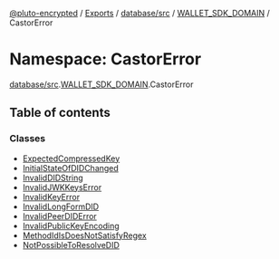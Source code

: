 [@pluto-encrypted](../README.md) / [Exports](../modules.md) / [database/src](database_src.md) / [WALLET\_SDK\_DOMAIN](database_src.WALLET_SDK_DOMAIN.md) / CastorError

# Namespace: CastorError

[database/src](database_src.md).[WALLET\_SDK\_DOMAIN](database_src.WALLET_SDK_DOMAIN.md).CastorError

## Table of contents

### Classes

- [ExpectedCompressedKey](../classes/database_src.WALLET_SDK_DOMAIN.CastorError.ExpectedCompressedKey.md)
- [InitialStateOfDIDChanged](../classes/database_src.WALLET_SDK_DOMAIN.CastorError.InitialStateOfDIDChanged.md)
- [InvalidDIDString](../classes/database_src.WALLET_SDK_DOMAIN.CastorError.InvalidDIDString.md)
- [InvalidJWKKeysError](../classes/database_src.WALLET_SDK_DOMAIN.CastorError.InvalidJWKKeysError.md)
- [InvalidKeyError](../classes/database_src.WALLET_SDK_DOMAIN.CastorError.InvalidKeyError.md)
- [InvalidLongFormDID](../classes/database_src.WALLET_SDK_DOMAIN.CastorError.InvalidLongFormDID.md)
- [InvalidPeerDIDError](../classes/database_src.WALLET_SDK_DOMAIN.CastorError.InvalidPeerDIDError.md)
- [InvalidPublicKeyEncoding](../classes/database_src.WALLET_SDK_DOMAIN.CastorError.InvalidPublicKeyEncoding.md)
- [MethodIdIsDoesNotSatisfyRegex](../classes/database_src.WALLET_SDK_DOMAIN.CastorError.MethodIdIsDoesNotSatisfyRegex.md)
- [NotPossibleToResolveDID](../classes/database_src.WALLET_SDK_DOMAIN.CastorError.NotPossibleToResolveDID.md)
